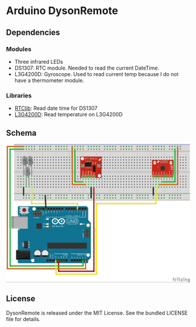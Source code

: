 Arduino DysonRemote
====================

Dependencies
------------

### Modules

* Three infrared LEDs
* DS1307: RTC module. Needed to read the current DateTime.
* L3G4200D: Gyroscope. Used to read current temp because I do not have a thermometer module.

### Libraries

* [RTClib](https://github.com/adafruit/RTClib): Read date time for DS1307
* [L3G4200D](https://github.com/jarzebski/Arduino-L3G4200D): Read temperature on L3G4200D

Schema
------

![DysonRemote schema](schema.jpg)

License
-------

DysonRemote is released under the MIT License. See the bundled LICENSE file for details.
